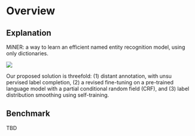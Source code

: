 # Overview

##  Explanation

MiNER: a way to learn an efficient named entity recognition model, using only dictionaries.

![](https://drive.google.com/uc?id=1avgJPm7JLxnqA2-a92QLpJq-jOvUBL6P)

Our proposed solution is threefold: (1) distant annotation, with unsu pervised label completion, (2) a revised fine-tuning on a pre-trained language model with a partial conditional random field (CRF), and (3) label distribution smoothing using self-training.


## Benchmark

TBD

